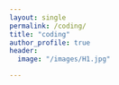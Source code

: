 ```yaml
---
layout: single
permalink: /coding/
title: "coding"
author_profile: true
header:
  image: "/images/H1.jpg"	

---
```

                     
                      
